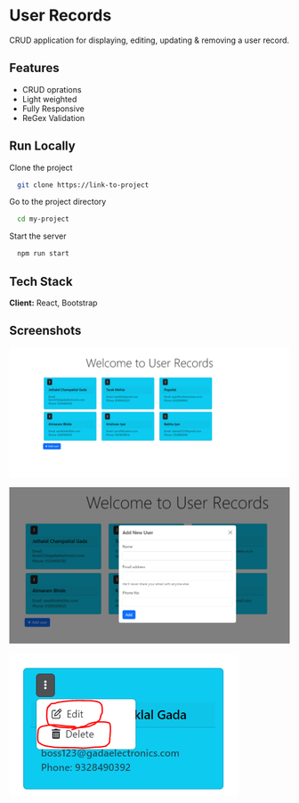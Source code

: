 
# User Records 

CRUD application for displaying, editing, updating & removing a user record. 


## Features

- CRUD oprations
- Light weighted
- Fully Responsive 
- ReGex Validation


## Run Locally

Clone the project

```bash
  git clone https://link-to-project
```

Go to the project directory

```bash
  cd my-project
```

Start the server

```bash
  npm run start
```


## Tech Stack

**Client:** React, Bootstrap



## Screenshots 

![App Screenshot](https://github.com/DhairyaParikh-01/User-Records/blob/main/public/ss1.PNG?raw=true)

![App Screenshot](https://github.com/DhairyaParikh-01/User-Records/blob/main/public/ss2.PNG?raw=true)

![App Screenshot](https://github.com/DhairyaParikh-01/User-Records/blob/main/public/ss3.PNG?raw=true)

